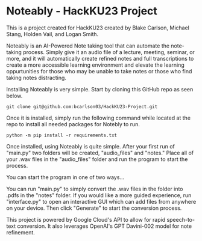 # Noteably - HackKU23 Project

This is a project created for HackKU23 created by Blake Carlson, Michael Stang, Holden Vail, and Logan Smith. 

Noteably is an AI-Powered Note taking tool that can automate the note-taking process. Simply give it an audio file of a lecture, meeting, seminar, or more, and it will automatically create refined notes and full transcriptions to create a more accessible learning environment and elevate the learning oppurtunities for those who may be unable to take notes or those who find taking notes distracting. 

Installing Noteably is very simple. Start by cloning this GitHub repo as seen below.

```
git clone git@github.com:bcarlson03/HackKU23-Project.git
```


Once it is installed, simply run the following command while located at the repo to install all needed packages for Notebly to run. 

```
python -m pip install -r requirements.txt
```

Once installed, using Noteably is quite simple. After your first run of "main.py" two folders will be created, "audio_files" and "notes." Place all of your .wav files in the "audio_files" folder and run the program to start the process.

You can start the program in one of two ways...

You can run "main.py" to simply convert the .wav files in the folder into .pdfs in the "notes" folder. If you would like a more guided experience, run "interface.py" to open an interactive GUI which can add files from anywhere on your device. Then click "Generate" to start the conversion process.

This project is powered by Google Cloud's API to allow for rapid speech-to-text conversion. It also leverages OpenAI's GPT Davini-002 model for note refinement.
